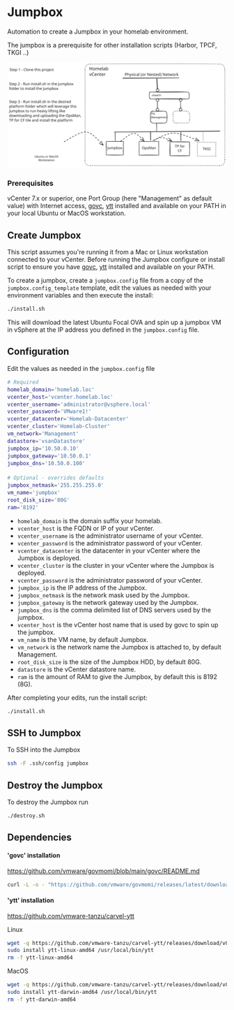 # Jumpbox
Automation to create a Jumpbox in your homelab environment.

The jumpbox is a prerequisite for other installation scripts (Harbor, TPCF, TKGI ..)

![image description](../assets/jumpbox.svg)

### Prerequisites

vCenter 7.x or superior, one Port Group (here "Management" as default value) with Internet access,  [govc], [ytt] installed and available on your PATH in your local Ubuntu or MacOS workstation.

## Create Jumpbox
This script assumes you're running it from a Mac or Linux workstation connected
to your vCenter. Before running the Jumpbox configure or install script to ensure
you have [govc], [ytt] installed and available on your PATH.

To create a jumpbox, create a `jumpbox.config` file from a copy of the `jumpbox.config_template` template, edit the values as needed with your environment variables and then execute the install:

```sh
./install.sh
```

This will download the latest Ubuntu Focal OVA and spin up a jumpbox VM in
vSphere at the IP address you defined in the `jumpbox.config` file.


## Configuration

Edit the values as needed in the `jumpbox.config` file

```bash
# Required
homelab_domain='homelab.loc'
vcenter_host='vcenter.homelab.loc'
vcenter_username='administrator@vsphere.local'
vcenter_password='VMware1!'
vcenter_datacenter='Homelab-Datacenter'
vcenter_cluster='Homelab-Cluster'
vm_network='Management'
datastore='vsanDatastore'
jumpbox_ip='10.50.0.10'
jumpbox_gateway='10.50.0.1'
jumpbox_dns='10.50.0.100'

# Optional - overrides defaults
jumpbox_netmask='255.255.255.0'
vm_name='jumpbox'
root_disk_size='80G'
ram='8192'
```

- `homelab_domain` is the domain suffix your homelab.
- `vcenter_host` is the FQDN or IP of your vCenter.
- `vcenter_username` is the administrator username of your vCenter.
- `vcenter_password` is the administrator password of your vCenter.
- `vcenter_datacenter` is the datacenter in your vCenter where the Jumpbox is deployed.
- `vcenter_cluster` is the cluster in your vCenter where the Jumpbox is deployed.
- `vcenter_password` is the administrator password of your vCenter.
- `jumpbox_ip` is the IP address of the Jumpbox.
- `jumpbox_netmask` is the network mask used by the Jumpbox.
- `jumpbox_gateway` is the network gateway used by the Jumpbox.
- `jumpbox_dns` is the comma delimited list of DNS servers used by the jumpbox.
- `vcenter_host` is the vCenter host name that is used by govc to spin up the jumpbox.
- `vm_name` is the VM name, by default Jumpbox.
- `vm_network` is the network name the Jumpbox is attached to, by default Management.
- `root_disk_size` is the size of the Jumpbox HDD, by default 80G.
- `datastore` is the vCenter datastore name.
- `ram` is the amount of RAM to give the Jumpbox, by default this is 8192 (8G).

After completing your edits, run the install script:
```sh
./install.sh
```



## SSH to Jumpbox

To SSH into the Jumpbox 

```bash
ssh -F .ssh/config jumpbox
```


## Destroy the Jumpbox

To destroy the Jumpbox run

```bash
./destroy.sh
```


[govc]: #govc-installation
[ytt]: #ytt-installation


## Dependencies

#### 'govc' installation

https://github.com/vmware/govmomi/blob/main/govc/README.md

```sh
curl -L -o - "https://github.com/vmware/govmomi/releases/latest/download/govc_$(uname -s)_$(uname -m).tar.gz" | tar -C /usr/local/bin -xvzf - govc
```

#### 'ytt' installation

https://github.com/vmware-tanzu/carvel-ytt

Linux
```sh
wget -q https://github.com/vmware-tanzu/carvel-ytt/releases/download/v0.51.1/ytt-linux-amd64
sudo install ytt-linux-amd64 /usr/local/bin/ytt 
rm -f ytt-linux-amd64
```

MacOS
```sh
wget -q https://github.com/vmware-tanzu/carvel-ytt/releases/download/v0.51.1/ytt-darwin-amd64
sudo install ytt-darwin-amd64 /usr/local/bin/ytt 
rm -f ytt-darwin-amd64
```

